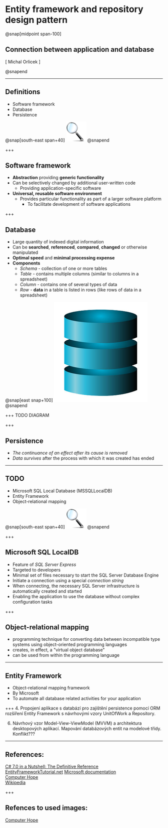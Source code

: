 ﻿# Entity framework and repository design pattern

@snap[midpoint span-100]
## Connection between application and database

<div class="right">
[ Michal Orlicek <xorlic00@stud.fit.vutbr.cz> ]
</div>

@snapend

---
## Definitions
* Software framework 
* Database
* Persistence

@snap[south-east span+40]
![](/Lectures/Assets/img/MagnifyingGlass.png)
@snapend

+++
## Software framework
* **Abstraction** providing **generic functionality**
* Can be selectively changed by additional user-written code
  * Providing application-specific software
* **Universal, reusable software environment**
  * Provides particular functionality as part of a larger software platform
    * To facilitate development of software applications

+++
## Database
* Large quantity of indexed digital information
* Can be **searched**, **referenced**, **compared**, **changed** or otherwise manipulated
* **Optimal speed** and **minimal processing expense**
* **Components**
  * *Schema* - collection of one or more tables
  * *Table* - contains multiple columns (similar to columns in a spreadsheet)
  * *Column* - contains one of several types of data
  * *Row* - **data** in a table is listed in rows (like rows of data in a spreadsheet)

@snap[east snap+100]
![](/Lectures/Lecture04/Assets/img/database.jpg)
@snapend

+++
TODO DIAGRAM

+++
## Persistence
* *The continuance of an effect after its cause is removed*
* *Data survives* after the process with which it was created has ended

---
## TODO
* Microsoft SQL Local Database (MSSQLLocalDB)
* Entity Framework
* Object-relational mapping

@snap[south-east span+40]
![MagnifyingGlass](/Lectures/Assets/img/MagnifyingGlass.png)
@snapend

+++

## Microsoft SQL LocalDB
* Feature of *SQL Server Express*
* Targeted to developers
* Minimal set of files necessary to start the SQL Server Database Engine
* Initiate a connection using a special *connection string*
* When connecting, the necessary SQL Server infrastructure is automatically created and started
* Enabling the application to use the database without complex configuration tasks

+++ 
## Object-relational mapping
* programming technique for converting data between incompatible type systems using object-oriented programming languages
* creates, in effect, a "virtual object database"
* can be used from within the programming language
---
## Entity Framework
* Object-relational mapping framework
* By Microsoft
* To automate all database related activities for your application











+++
4. Propojení aplikace s databází pro zajištění persistence pomocí ORM rozšíření Entity Framework
 s návrhovými vzory UnitOfWork a Repository.

6. Návrhový vzor Model-View-ViewModel (MVVM) a architektura desktopových aplikací. 
Mapování databázových entit na modelové třídy. Konflikt???

---
## References:
[C# 7.0 in a Nutshell: The Definitive Reference](https://www.amazon.com/C-7-0-Nutshell-Definitive-Reference/dp/1491987650)  
[EntityFrameworkTutorial.net](http://www.entityframeworktutorial.net/)
[Microsoft documentation](https://docs.microsoft.com)  
[Computer Hope](https://www.computerhope.com)  
[Wikipedia](https://en.wikipedia.org)

+++
## Refences to used images:
[Computer Hope](https://www.computerhope.com)
